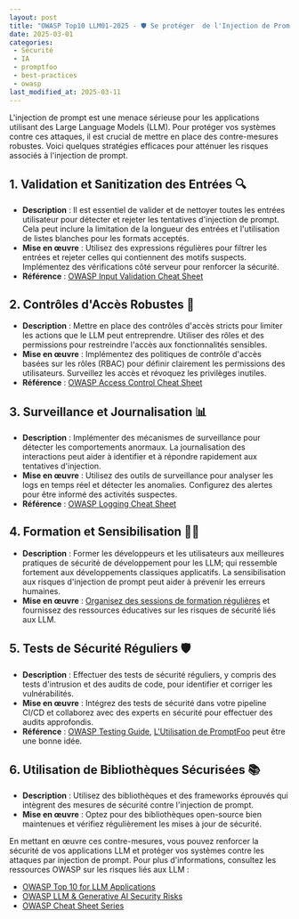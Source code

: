 ```yaml
---
layout: post
title: "OWASP Top10 LLM01-2025 - 🛡️ Se protéger  de l'Injection de Prompt "
date: 2025-03-01
categories: 
 - Sécurité
 - IA
 - promptfoo
 - best-practices
 - owasp
last_modified_at: 2025-03-11
---
```



L'injection de prompt est une menace sérieuse pour les applications utilisant des Large Language Models (LLM). 
Pour protéger vos systèmes contre ces attaques, il est crucial de mettre en place des contre-mesures robustes. 
Voici quelques stratégies efficaces pour atténuer les risques associés à l'injection de prompt.

## 1. Validation et Sanitization des Entrées 🔍

- **Description** : Il est essentiel de valider et de nettoyer toutes les entrées utilisateur pour détecter et rejeter 
les tentatives d'injection de prompt. Cela peut inclure la limitation de la longueur des entrées et l'utilisation de 
listes blanches pour les formats acceptés.
- **Mise en œuvre** : Utilisez des expressions régulières pour filtrer les entrées et rejeter celles qui contiennent 
des motifs suspects. Implémentez des vérifications côté serveur pour renforcer la sécurité.
- **Référence** : [OWASP Input Validation Cheat Sheet](https://cheatsheetseries.owasp.org/cheatsheets/Input_Validation_Cheat_Sheet.html)

## 2. Contrôles d'Accès Robustes 🔐

- **Description** : Mettre en place des contrôles d'accès stricts pour limiter les actions que le LLM peut entreprendre. 
Utiliser des rôles et des permissions pour restreindre l'accès aux fonctionnalités sensibles.
- **Mise en œuvre** : Implémentez des politiques de contrôle d'accès basées sur les rôles (RBAC) pour définir clairement 
les permissions des utilisateurs. Surveillez les accès et révoquez les privilèges inutiles.
- **Référence** : [OWASP Access Control Cheat Sheet](https://cheatsheetseries.owasp.org/cheatsheets/Access_Control_Cheat_Sheet.html)

## 3. Surveillance et Journalisation 📊

- **Description** : Implémenter des mécanismes de surveillance pour détecter les comportements anormaux. 
La journalisation des interactions peut aider à identifier et à répondre rapidement aux tentatives d'injection.
- **Mise en œuvre** : Utilisez des outils de surveillance pour analyser les logs en temps réel et détecter les anomalies. 
Configurez des alertes pour être informé des activités suspectes.
- **Référence** : [OWASP Logging Cheat Sheet](https://cheatsheetseries.owasp.org/cheatsheets/Logging_Cheat_Sheet.html)

## 4. Formation et Sensibilisation 🧑‍🏫

- **Description** : Former les développeurs et les utilisateurs aux meilleures pratiques de sécurité de développement 
pour les LLM; qui ressemble fortement aux développements classiques applicatifs. La sensibilisation aux risques 
d'injection de prompt peut aider à prévenir les erreurs humaines.
- **Mise en œuvre** : [Organisez des sessions de formation régulières](mailto:seb+blog-formation@gioria.org) et 
fournissez des ressources éducatives sur les risques de sécurité liés aux LLM.

## 5. Tests de Sécurité Réguliers 🛡️

- **Description** : Effectuer des tests de sécurité réguliers, y compris des tests d'intrusion et des audits de code, 
pour identifier et corriger les vulnérabilités.
- **Mise en œuvre** : Intégrez des tests de sécurité dans votre pipeline CI/CD et collaborez avec des experts en 
sécurité pour effectuer des audits approfondis.
- **Référence** : [OWASP Testing Guide](https://owasp.org/www-project-web-security-testing-guide/), 
[L'Utilisation de PromptFoo](https://www.promptfoo.dev/docs/red-team/owasp-llm-top-10/) peut être une bonne idée.

## 6. Utilisation de Bibliothèques Sécurisées 📚

- **Description** : Utilisez des bibliothèques et des frameworks éprouvés qui intègrent des mesures de sécurité 
contre l'injection de prompt.
- **Mise en œuvre** : Optez pour des bibliothèques open-source bien maintenues et vérifiez régulièrement les mises 
à jour de sécurité.

En mettant en œuvre ces contre-mesures, vous pouvez renforcer la sécurité de vos applications LLM et protéger vos 
systèmes contre les attaques par injection de prompt. Pour plus d'informations, consultez les ressources OWASP sur les 
risques liés aux LLM :

- [OWASP Top 10 for LLM Applications](https://owasp.org/www-project-top-10-for-large-language-model-applications/)
- [OWASP LLM & Generative AI Security Risks](https://genai.owasp.org/llm-top-10/)
- [OWASP Cheat Sheet Series](https://cheatsheetseries.owasp.org/)
